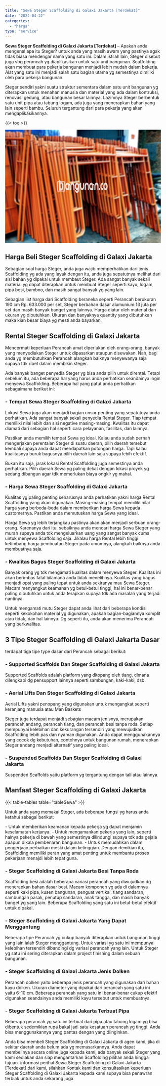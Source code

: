 ```yaml
---
title: "Sewa Steger Scaffolding di Galaxi Jakarta [Terdekat]"
date: "2024-04-22"
categories: 
  - "harga"
type: "service"
---
```


**Sewa Steger Scaffolding di Galaxi Jakarta \[Terdekat\]** – Apakah anda mengenal apa itu Steger? untuk anda yang masih awam yang pastinya agak tidak biasa mendengar nama yang satu ini. Dalam istilah lain, Steger disebut juga sbg perancah yg diaplikasikan untuk satu unit bangunan. Scaffolding akan membuat para pekerja bangunan menjadi lebih mudah dalam bekerja. Alat yang satu ini menjadi salah satu bagian utama yg semestinya dimiliki oleh para pekerja bangunan.

Steger sendiri yakni suatu struktur sementara dalam satu unit bangunan yg diterapkan untuk menahan manusia dan material yang ada dalam kontruksi, renovasi gedung, atau bangunan besar lainnya. Lazimnya Steger berbentuk satu unit pipa atau tabung logam, ada juga yang menerapkan bahan yang lain seperti bambu. Seluruh tergantung dari para pekerja yang akan mengaplikasikannya.

{{< toc >}}

![Sewa Steger Scaffolding di Galaxi Jakarta [Terdekat]](/images/sewa-scaffolding-steger-06.png)

## Harga Beli Steger Scaffolding di Galaxi Jakarta

Sebagian soal harga Steger, anda juga wajib memperhatikan dari jenis Scaffolding yg ada yang layak dengan itu, anda juga sepatutnya melihat dari sisi bahan yg dipakai untuk membaut Steger. Ada sangat banyak sekali material yg dapat diterapkan untuk membuat Steger seperti kayu, logam, pipa besi, bamboo, dan masih sangat banyak yg yang lain.

Sebagian list harga dari Scaffolding beraneka seperti Perancah berukuran 190 cm Rp. 633.000 per set, Steger berbahan dasar alumunium 13 juta per set dan masih banyak banget yang lainnya. Harga diatur oleh material dan ukuran yg dibutuhkan. Ukuran dan banyaknya quantity yang dibutuhkan maka kian besar biaya yg mesti anda bayarkan.

## Rental Steger Scaffolding di Galaxi Jakarta

Mencermati keperluan Perancah amat diperlukan oleh orang-orang, banyak yang menyediakan Steger untuk dipasarkan ataupun disewakan. Nah, bagi anda yg membutuhkan Perancah alangkah baiknya menyewanya saja supaya tdk ribet dalam membikin steger.

Ada banyak banget penyedia Steger yg bisa anda pilih untuk dirental. Tetapi sebelum itu, ada beberapa hal yang harus anda perhatikan seandainya ingin menyewa Scaffolding. Beberapa hal yang patut anda perhatikan sebagaimana berikut ini:

### \- Tempat Sewa Steger Scaffolding di Galaxi Jakarta

Lokasi Sewa juga akan menjadi bagian unsur penting yang sepatutnya anda perhatikan. Ada sangat banyak sekali penyedia Rental Steger. Tiap tempat memiliki nilai lebih dan sisi negative masing-masing. Kwalitas itu dapat diamati dari sebagian hal seperti cara pelayanan, fasilitas, dan lainnya.

Pastikan anda memilih tempat Sewa yg ideal. Kalau anda sudah pernah mengerjakan perentalan Steger di suatu daerah, pilih daerah tersebut kembali supaya anda dapat mendapatkan potongan harga. Tapi kalau kualitasnya buruk bagusnya pilih daerah lain saja supaya lebih efektif.

Bukan itu saja, jarak lokasi Rental Scaffolding juga semestinya anda perhatikan. Pilih daerah Sewa yg paling dekat dengan lokasi proyek yg sedang dibangun agar tdk memerlukan biaya ongkir yg mahal.

### \- Harga Sewa Steger Scaffolding di Galaxi Jakarta

Kualitas yg paling penting seharusnya anda perhatikan yakni harga Rental Scaffolding yang akan digunakan. Masing-masing tempat memiliki nilai harga yang berbeda-beda dalam memberikan harga Sewa kepada customernya. Pastikan anda memutuskan harga Sewa yang ideal.

Harga Sewa yg lebih terjangkau pastinya akan akan menjadi serbuan orang-orang. Karenanya dari itu, sebaiknya anda mencari harga Sewa Steger yang murah supaya anda tdk mengeluarkan uang yang sangat banyak cuma untuk menyewa Scaffolding saja. Jikalau harga Rental lebih tinggi ketimbang harga pembuatan Steger pada umumnya, alangkah baiknya anda membuatnya saja.

### \- Kwalitas Bagus Steger Scaffolding di Galaxi Jakarta

Banyak orang yg tdk mengamati kualitas dalam menyewa Steger. Kualitas ini akan berimbas fatal bilamana anda tidak menelitinya. Kualitas yang bagus menjadi opsi yang paling tepat untuk anda sekiranya mau Sewa Steger. Macam menyangkut keamanan yg betul-betul tinggi, hal ini benar-benar paling dibutuhkan untuk anda terapkan supaya tdk ada masalah yang terjadi nantinya.

Untuk mengamati mutu Steger dapat anda lihat dari beberapa kondisi seperti kekokohan material yg digunakan, apakah bagian-bagiannya komplit atau tidak, dan hal lainnya. Dg seperti itu, anda akan menerima Perancah yang berkwalitas.

## 3 Tipe Steger Scaffolding di Galaxi Jakarta Dasar

terdapat tiga tipe type dasar dari Perancah sebagai berikut:

### \- Supported Scaffolds Dan Steger Scaffolding di Galaxi Jakarta

Supported Scaffolds adalah platform yang ditopang oleh tiang, dimana dilengkapi dg pensupport lainnya seperti sambungan, kaki-kaki, dsb.

### \- Aerial Lifts Dan Steger Scaffolding di Galaxi Jakarta

Aerial Lifts yakni penopang yang digunakan untuk mengangkat seperti keranjang manusia atau Man Baskets

Steger juga terdapat menjadi sebagian macam jenisnya, merupakan perancah andang, perancah tiang, dan perancah besi tanpa roda. Setiap mempunyai kelebihan dan kekurangan tersendiri yang mewujudkan Scaffolding lebih pas dan nyaman digunakan. Anda dapat menggunakannya yang cocok dg kebutuhan, contohnya untuk bangunan rumah, menerapkan Steger andang menjadi alternatif yang paling ideal.

### \- Suspended Scaffolds Dan Steger Scaffolding di Galaxi Jakarta

Suspended Scaffolds yaitu platform yg tergantung dengan tali atau lainnya.

## Manfaat Steger Scaffolding di Galaxi Jakarta

{{< table-tables table="tableSewa" >}}

Untuk anda yang memakai Steger, ada beberapa fungsi yg harus anda ketahui sebagai berikut:

\- Untuk memberikan keamanan kepada pekerja yg dapat menjamin keselamatan kerjanya. - Untuk mengamankan pekerja yang lain, seperti halnya pekerja di bawah yang semestinya dilindungi supaya tdk ada gejala apapun dikala pembenaran bangunan. - Untuk memudahkan dalam pengerjaan perbaikan meski dalam ketinggian. Dengan demikian itu, Scaffolding memiliki peran yang amat penting untuk membantu proses pekerjaan menajdi lebih tepat guna.

### \- Steger Scaffolding di Galaxi Jakarta Besi Tanpa Roda

Scaffolding besi adalah beberapa variasi perancah yang diwujudkan dg menerapkan bahan dasar besi. Macam komponen yg ada di dalamnya seperti kaki pipa, kusen bangunan, penguat vertikal, tiang sandaran, sambungan pasak, penutup sandaran, anak tangga, dan masih banyak banget yg yang lain. Beberapa Scaffolding yang satu ini betul-betul efektif untuk dipakai.

### \- Steger Scaffolding di Galaxi Jakarta Yang Dapat Menggantung

Beberapa tipe Perancah yg cukup banyak diterapkan untuk bangunan tinggi yang lain ialah Steger menggantung. Untuk variasi yg satu ini mempunyai kelebihan tersendiri dibandingi dg variasi perancah yang lain. Untuk Steger yg satu ini sering diterapkan dalam project finishing dalam sebuah bangunan.

### \- Steger Scaffolding di Galaxi Jakarta Jenis Dolken

Perancah dolken yaitu beberapa jenis perancah yang digunakan dari bahan kayu dolken. Ukuran diameter yang dipakai dari perancah yang satu ini yaitu 6-10 cm. Beberapa perancah yang satu ini benar-benar cukup efektif digunakan seandainya anda memiliki kayu tersebut untuk membuatnya.

### \- Steger Scaffolding di Galaxi Jakarta Terbuat Pipa

Beberapa perancah yg satu ini terbuat dari pipa atau tabung logam yg bisa dibentuk sedemikian rupa bakal jadi satu kesatuan perancah yg tinggi. Anda bisa menggunakannya yang pantas dengan yang diinginkan.

Anda bisa membeli Steger Scaffolding di Galaxi Jakarta di agen kami, jika di sekitar daerah anda belum ada yg memasarkannya. Anda dapat membelinya secara online juga kepada kami, ada banyak sekali Steger yang kami sediakan dan siap mengantarkan Scaffolding pilihan anda hingga tujuan. informasi perihal Sewa Steger Scaffolding di Galaxi Jakarta \[Terdekat\] dari kami, silahkan Kontak kami dan konsultasikan keperluan Steger Scaffolding di Galaxi Jakarta kepada kami supaya bisa penawran terbiak untuk anda sekarang juga.
